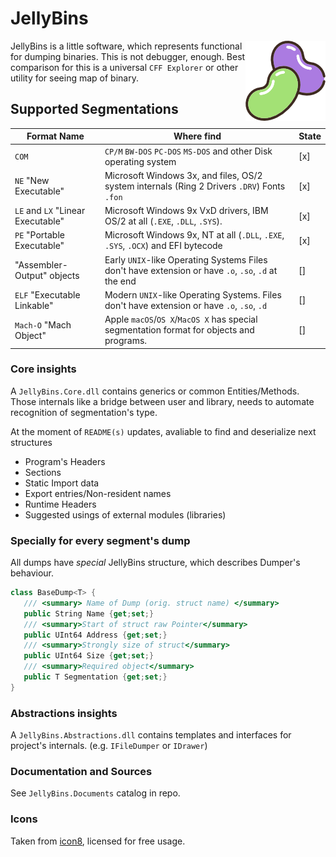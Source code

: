 # JellyBins

<img src="JellyBins.Assets/beans128.png" align="right"/>

JellyBins is a little software, which represents functional
for dumping binaries. This is not debugger, enough. 
Best comparison for this is a universal `CFF Explorer` or other utility
for seeing map of binary.

## Supported Segmentations

| Format Name                       | Where find                                                                                           | State |
|-----------------------------------|------------------------------------------------------------------------------------------------------|-------|
| `COM`                             | `CP/M` `BW-DOS` `PC-DOS` `MS-DOS` and other Disk operating system                                    | [x]   |
| `NE` "New Executable"             | Microsoft Windows 3x, and files, OS/2 system internals  (Ring 2 Drivers `.DRV`) Fonts `.fon`         | [x]   |
| `LE` and `LX` "Linear Executable" | Microsoft Windows 9x VxD drivers, IBM OS/2 at all (`.EXE`, `.DLL`, `.SYS`).                          | [x]   |
| `PE` "Portable Executable"        | Microsoft Windows 9x, NT at all (`.DLL`, `.EXE`, `.SYS`, `.OCX`) and EFI bytecode                    | [x]   |
| "Assembler-Output"  objects       | Early `UNIX`-like Operating Systems Files don't have extension or have `.o`,  `.so`, `.d` at the end | []    |
| `ELF` "Executable Linkable"       | Modern `UNIX`-like Operating Systems. Files don't have extension or have `.o`,  `.so`, `.d`          | []    |
| `Mach-O` "Mach Object"            | Apple `macOS`/`OS X`/`MacOS X` has special segmentation format for objects and programs.             | []    |

### Core insights

A `JellyBins.Core.dll` contains generics or common Entities/Methods. Those internals like a bridge between user and library, needs to automate
recognition of segmentation's type.

At the moment of `README(s)` updates, avaliable to find and deserialize next structures

  - Program's Headers
  - Sections
  - Static Import data
  - Export entries/Non-resident names
  - Runtime Headers
  - Suggested usings of external modules (libraries)

### Specially for every segment's dump

All dumps have *special* JellyBins structure,
which describes Dumper's behaviour.

```csharp
class BaseDump<T> {
   /// <summary> Name of Dump (orig. struct name) </summary>
   public String Name {get;set;}
   /// <summary>Start of struct raw Pointer</summary>
   public UInt64 Address {get;set;}
   /// <summary>Strongly size of struct</summary>
   public UInt64 Size {get;set;}
   /// <summary>Required object</summary>
   public T Segmentation {get;set;}
}
```

### Abstractions insights

A `JellyBins.Abstractions.dll` contains templates and 
interfaces for project's internals. (e.g. `IFileDumper` or `IDrawer`)

### Documentation and Sources

See `JellyBins.Documents` catalog in repo.

### Icons
Taken from [icon8](https://icons8.com/), licensed for free usage.
